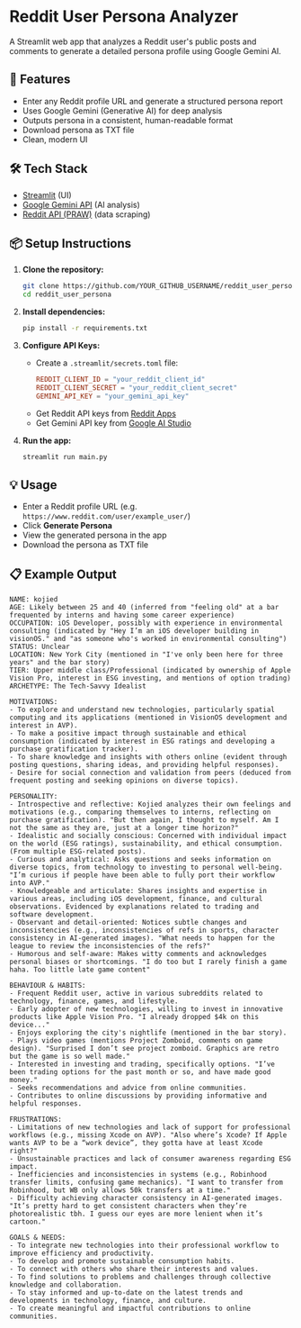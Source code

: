 # Reddit User Persona Analyzer

A Streamlit web app that analyzes a Reddit user's public posts and comments to generate a detailed persona profile using Google Gemini AI.

## 🚀 Features
- Enter any Reddit profile URL and generate a structured persona report
- Uses Google Gemini (Generative AI) for deep analysis
- Outputs persona in a consistent, human-readable format
- Download persona as TXT file
- Clean, modern UI

## 🛠️ Tech Stack
- [Streamlit](https://streamlit.io/) (UI)
- [Google Gemini API](https://ai.google.dev/) (AI analysis)
- [Reddit API (PRAW)](https://praw.readthedocs.io/) (data scraping)


## 📦 Setup Instructions

1. **Clone the repository:**
   ```bash
   git clone https://github.com/YOUR_GITHUB_USERNAME/reddit_user_persona.git
   cd reddit_user_persona
   ```

2. **Install dependencies:**
   ```bash
   pip install -r requirements.txt
   ```

3. **Configure API Keys:**
   - Create a `.streamlit/secrets.toml` file:
     ```toml
     REDDIT_CLIENT_ID = "your_reddit_client_id"
     REDDIT_CLIENT_SECRET = "your_reddit_client_secret"
     GEMINI_API_KEY = "your_gemini_api_key"
     ```
   - Get Reddit API keys from [Reddit Apps](https://www.reddit.com/prefs/apps)
   - Get Gemini API key from [Google AI Studio](https://aistudio.google.com/app/apikey)

4. **Run the app:**
   ```bash
   streamlit run main.py
   ```

## 💡 Usage
- Enter a Reddit profile URL (e.g. `https://www.reddit.com/user/example_user/`)
- Click **Generate Persona**
- View the generated persona in the app
- Download the persona as TXT file

## 📋 Example Output
```
NAME: kojied
AGE: Likely between 25 and 40 (inferred from "feeling old" at a bar frequented by interns and having some career experience)
OCCUPATION: iOS Developer, possibly with experience in environmental consulting (indicated by "Hey I’m an iOS developer building in visionOS." and "as someone who's worked in environmental consulting")
STATUS: Unclear
LOCATION: New York City (mentioned in "I've only been here for three years" and the bar story)
TIER: Upper middle class/Professional (indicated by ownership of Apple Vision Pro, interest in ESG investing, and mentions of option trading)
ARCHETYPE: The Tech-Savvy Idealist

MOTIVATIONS:
- To explore and understand new technologies, particularly spatial computing and its applications (mentioned in VisionOS development and interest in AVP).
- To make a positive impact through sustainable and ethical consumption (indicated by interest in ESG ratings and developing a purchase gratification tracker).
- To share knowledge and insights with others online (evident through posting questions, sharing ideas, and providing helpful responses).
- Desire for social connection and validation from peers (deduced from frequent posting and seeking opinions on diverse topics).

PERSONALITY:
- Introspective and reflective: Kojied analyzes their own feelings and motivations (e.g., comparing themselves to interns, reflecting on purchase gratification). "But then again, I thought to myself. Am I not the same as they are, just at a longer time horizon?"
- Idealistic and socially conscious: Concerned with individual impact on the world (ESG ratings), sustainability, and ethical consumption. (From multiple ESG-related posts).
- Curious and analytical: Asks questions and seeks information on diverse topics, from technology to investing to personal well-being. "I’m curious if people have been able to fully port their workflow into AVP."
- Knowledgeable and articulate: Shares insights and expertise in various areas, including iOS development, finance, and cultural observations. Evidenced by explanations related to trading and software development.
- Observant and detail-oriented: Notices subtle changes and inconsistencies (e.g., inconsistencies of refs in sports, character consistency in AI-generated images). "What needs to happen for the league to review the inconsistencies of the refs?"
- Humorous and self-aware: Makes witty comments and acknowledges personal biases or shortcomings. "I do too but I rarely finish a game haha. Too little late game content"

BEHAVIOUR & HABITS:
- Frequent Reddit user, active in various subreddits related to technology, finance, games, and lifestyle.
- Early adopter of new technologies, willing to invest in innovative products like Apple Vision Pro. "I already dropped $4k on this device..."
- Enjoys exploring the city's nightlife (mentioned in the bar story).
- Plays video games (mentions Project Zomboid, comments on game design). "Surprised I don’t see project zomboid. Graphics are retro but the game is so well made."
- Interested in investing and trading, specifically options. "I’ve been trading options for the past month or so, and have made good money."
- Seeks recommendations and advice from online communities.
- Contributes to online discussions by providing informative and helpful responses.

FRUSTRATIONS:
- Limitations of new technologies and lack of support for professional workflows (e.g., missing Xcode on AVP). "Also where’s Xcode? If Apple wants AVP to be a “work device”, they gotta have at least Xcode right?"
- Unsustainable practices and lack of consumer awareness regarding ESG impact.
- Inefficiencies and inconsistencies in systems (e.g., Robinhood transfer limits, confusing game mechanics). "I want to transfer from Robinhood, but WB only allows 50k transfers at a time."
- Difficulty achieving character consistency in AI-generated images. "It’s pretty hard to get consistent characters when they’re photorealistic tbh. I guess our eyes are more lenient when it’s cartoon."

GOALS & NEEDS:
- To integrate new technologies into their professional workflow to improve efficiency and productivity.
- To develop and promote sustainable consumption habits.
- To connect with others who share their interests and values.
- To find solutions to problems and challenges through collective knowledge and collaboration.
- To stay informed and up-to-date on the latest trends and developments in technology, finance, and culture.
- To create meaningful and impactful contributions to online communities.

```




